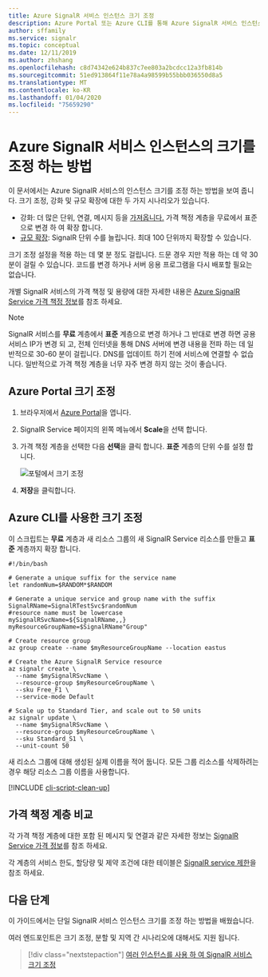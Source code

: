 ```yaml
---
title: Azure SignalR 서비스 인스턴스 크기 조정
description: Azure Portal 또는 Azure CLI를 통해 Azure SignalR 서비스 인스턴스의 크기를 조정 하 여 용량을 추가 하거나 감소 하는 방법에 대해 알아봅니다.
author: sffamily
ms.service: signalr
ms.topic: conceptual
ms.date: 12/11/2019
ms.author: zhshang
ms.openlocfilehash: c8d74342e624b837c7ee803a2bcdcc12a3fb814b
ms.sourcegitcommit: 51ed913864f11e78a4a98599b55bbb036550d8a5
ms.translationtype: MT
ms.contentlocale: ko-KR
ms.lasthandoff: 01/04/2020
ms.locfileid: "75659290"
---
```

# <a name="how-to-scale-an-azure-signalr-service-instance"></a>Azure SignalR 서비스 인스턴스의 크기를 조정 하는 방법
이 문서에서는 Azure SignalR 서비스의 인스턴스 크기를 조정 하는 방법을 보여 줍니다. 크기 조정, 강화 및 규모 확장에 대한 두 가지 시나리오가 있습니다.

* 강화: 더 많은 단위, 연결, 메시지 등을 [가져옵니다.](https://en.wikipedia.org/wiki/Scalability#Horizontal_and_vertical_scaling) 가격 책정 계층을 무료에서 표준으로 변경 하 여 확장 합니다.
* [규모 확장](https://en.wikipedia.org/wiki/Scalability#Horizontal_and_vertical_scaling): SignalR 단위 수를 늘립니다. 최대 100 단위까지 확장할 수 있습니다.

크기 조정 설정을 적용 하는 데 몇 분 정도 걸립니다. 드문 경우 지만 적용 하는 데 약 30 분이 걸릴 수 있습니다. 코드를 변경 하거나 서버 응용 프로그램을 다시 배포할 필요는 없습니다.

개별 SignalR 서비스의 가격 책정 및 용량에 대한 자세한 내용은 [Azure SignalR Service 가격 책정 정보](https://azure.microsoft.com/pricing/details/signalr-service/)를 참조 하세요.  

> [!NOTE]
> SignalR 서비스를 **무료** 계층에서 **표준** 계층으로 변경 하거나 그 반대로 변경 하면 공용 서비스 IP가 변경 되 고, 전체 인터넷을 통해 DNS 서버에 변경 내용을 전파 하는 데 일반적으로 30-60 분이 걸립니다. DNS를 업데이트 하기 전에 서비스에 연결할 수 없습니다. 일반적으로 가격 책정 계층을 너무 자주 변경 하지 않는 것이 좋습니다.


## <a name="scale-on-azure-portal"></a>Azure Portal 크기 조정

1. 브라우저에서 [Azure Portal](https://portal.azure.com)을 엽니다.

2. SignalR Service 페이지의 왼쪽 메뉴에서 **Scale**을 선택 합니다.
   
3. 가격 책정 계층을 선택한 다음 **선택**을 클릭 합니다. **표준** 계층의 단위 수를 설정 합니다.
   
    ![포털에서 크기 조정](./media/signalr-howto-scale/signalr-howto-scale.png)

4. **저장**을 클릭합니다.

## <a name="scale-using-azure-cli"></a>Azure CLI를 사용한 크기 조정

이 스크립트는 **무료** 계층과 새 리소스 그룹의 새 SignalR Service 리소스를 만들고 **표준** 계층까지 확장 합니다. 

```azurecli-interactive
#!/bin/bash

# Generate a unique suffix for the service name
let randomNum=$RANDOM*$RANDOM

# Generate a unique service and group name with the suffix
SignalRName=SignalRTestSvc$randomNum
#resource name must be lowercase
mySignalRSvcName=${SignalRName,,}
myResourceGroupName=$SignalRName"Group"

# Create resource group 
az group create --name $myResourceGroupName --location eastus

# Create the Azure SignalR Service resource
az signalr create \
  --name $mySignalRSvcName \
  --resource-group $myResourceGroupName \
  --sku Free_F1 \
  --service-mode Default

# Scale up to Standard Tier, and scale out to 50 units
az signalr update \
  --name $mySignalRSvcName \
  --resource-group $myResourceGroupName \
  --sku Standard_S1 \
  --unit-count 50
```

새 리소스 그룹에 대해 생성된 실제 이름을 적어 둡니다. 모든 그룹 리소스를 삭제하려는 경우 해당 리소스 그룹 이름을 사용합니다.

[!INCLUDE [cli-script-clean-up](../../includes/cli-script-clean-up.md)]

## <a name="compare-pricing-tiers"></a>가격 책정 계층 비교

각 가격 책정 계층에 대한 포함 된 메시지 및 연결과 같은 자세한 정보는 [SignalR Service 가격 정보](https://azure.microsoft.com/pricing/details/signalr-service/)를 참조 하세요.

각 계층의 서비스 한도, 할당량 및 제약 조건에 대한 테이블은 [SignalR service 제한](../azure-resource-manager/management/azure-subscription-service-limits.md#azure-signalr-service-limits)을 참조 하세요.

## <a name="next-steps"></a>다음 단계

이 가이드에서는 단일 SignalR 서비스 인스턴스 크기를 조정 하는 방법을 배웠습니다.

여러 엔드포인트은 크기 조정, 분할 및 지역 간 시나리오에 대해서도 지원 됩니다.

> [!div class="nextstepaction"]
> [여러 인스턴스를 사용 하 여 SignalR 서비스 크기 조정](./signalr-howto-scale-multi-instances.md)
